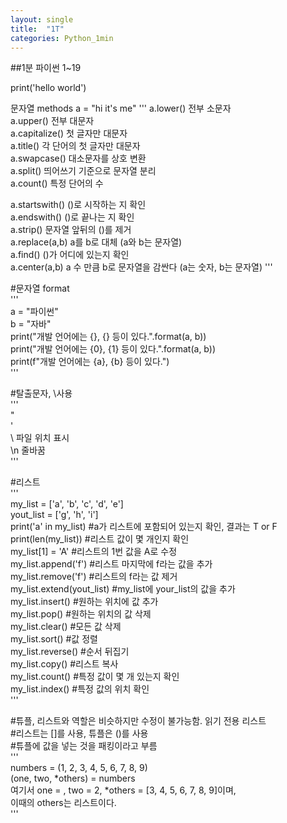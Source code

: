 ```yaml
---
layout: single
title:  "1T"
categories: Python_1min
---
```


##1분 파이썬 1~19

print('hello world')


문자열 methods
a = "hi it's me"
'''
a.lower()       전부 소문자  
a.upper()       전부 대문자  
a.capitalize()  첫 글자만 대문자  
a.title()       각 단어의 첫 글자만 대문자  
a.swapcase()    대소문자를 상호 변환  
a.split()       띄어쓰기 기준으로 문자열 분리  
a.count()       특정 단어의 수  
  
a.startswith()  ()로 시작하는 지 확인  
a.endswith()    ()로 끝나는 지 확인  
a.strip()       문자열 앞뒤의 ()를 제거  
a.replace(a,b)  a를 b로 대체   (a와 b는 문자열)  
a.find()        ()가 어디에 있는지 확인  
a.center(a,b)   a 수 만큼 b로 문자열을 감싼다 (a는 숫자, b는 문자열)
'''  
  
#문자열 format  
'''  
a = "파이썬"  
b = "자바"  
print("개발 언어에는 {}, {} 등이 있다.".format(a, b))  
print("개발 언어에는 {0}, {1} 등이 있다.".format(a, b))  
print(f"개발 언어에는 {a}, {b} 등이 있다.")  
'''  
  
#탈출문자, \사용  
'''  
\"  
\'  
\\ 파일 위치 표시  
\n 줄바꿈  
'''  
  
#리스트  
'''  
my_list = ['a', 'b', 'c', 'd', 'e']  
yout_list = ['g', 'h', 'i']  
print('a' in my_list)       #a가 리스트에 포함되어 있는지 확인, 결과는 T or F  
print(len(my_list))         #리스트 값이 몇 개인지 확인   
my_list[1] = 'A'            #리스트의 1번 값을 A로 수정  
my_list.append('f')         #리스트 마지막에 f라는 값을 추가  
my_list.remove('f')         #리스트의 f라는 값 제거  
my_list.extend(yout_list)   #my_list에 your_list의 값을 추가  
my_list.insert()            #원하는 위치에 값 추가  
my_list.pop()               #원하는 위치의 값 삭제  
my_list.clear()             #모든 값 삭제  
my_list.sort()              #값 정렬  
my_list.reverse()           #순서 뒤집기  
my_list.copy()              #리스트 복사  
my_list.count()             #특정 값이 몇 개 있는지 확인  
my_list.index()             #특정 값의 위치 확인  
'''  
  
#튜플, 리스트와 역할은 비슷하지만 수정이 불가능함. 읽기 전용 리스트  
#리스트는 []를 사용, 튜플은 ()를 사용  
#튜플에 값을 넣는 것을 패킹이라고 부름  
'''  
numbers = (1, 2, 3, 4, 5, 6, 7, 8, 9)  
(one, two, *others) = numbers  
여기서 one = , two = 2, *others = [3, 4, 5, 6, 7, 8, 9]이며,  
이때의 others는 리스트이다.  
'''  
